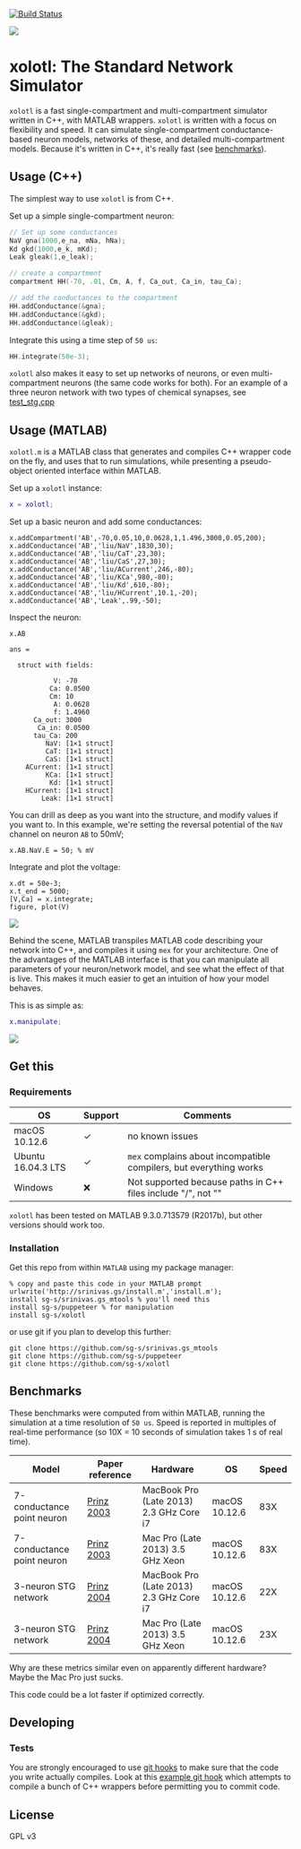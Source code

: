 [![Build Status](https://travis-ci.org/sg-s/xolotl.svg?branch=master)](https://travis-ci.org/sg-s/xolotl)

![](https://user-images.githubusercontent.com/6005346/30719217-a1e8d54a-9ef0-11e7-8889-c284ac13163e.png)

# xolotl: The Standard Network Simulator 

`xolotl` is a fast single-compartment and multi-compartment simulator written in C++, with MATLAB wrappers. `xolotl` is written with a focus on flexibility and speed. It can simulate single-compartment conductance-based neuron models, networks of these, and detailed multi-compartment models. Because it's written in C++, it's really fast (see [benchmarks](#benchmarks)). 

## Usage (C++)

The simplest way to use `xolotl` is from C++. 

Set up a simple single-compartment neuron:

```c++
// Set up some conductances 
NaV gna(1000,e_na, mNa, hNa);
Kd gkd(1000,e_k, mKd);
Leak gleak(1,e_leak);

// create a compartment 
compartment HH(-70, .01, Cm, A, f, Ca_out, Ca_in, tau_Ca);

// add the conductances to the compartment 
HH.addConductance(&gna);
HH.addConductance(&gkd);
HH.addConductance(&gleak);
```

Integrate this using a time step of `50 us`:

```c++
HH.integrate(50e-3);
```

`xolotl` also makes it easy to set up networks of neurons, or even multi-compartment neurons (the same code works for both). For an example of a three neuron network with two types of chemical synapses, see [test_stg.cpp](tests/test_stg.cpp)

## Usage (MATLAB)

`xolotl.m` is a MATLAB class that generates and compiles C++ wrapper code on the fly, and uses that to run simulations, while presenting a pseudo-object oriented interface within MATLAB. 

Set up a `xolotl` instance:

```matlab
x = xolotl;
```

Set up a basic neuron and add some conductances:

```
x.addCompartment('AB',-70,0.05,10,0.0628,1,1.496,3000,0.05,200);
x.addConductance('AB','liu/NaV',1830,30);
x.addConductance('AB','liu/CaT',23,30);
x.addConductance('AB','liu/CaS',27,30);
x.addConductance('AB','liu/ACurrent',246,-80);
x.addConductance('AB','liu/KCa',980,-80);
x.addConductance('AB','liu/Kd',610,-80);
x.addConductance('AB','liu/HCurrent',10.1,-20);
x.addConductance('AB','Leak',.99,-50);
```

Inspect the neuron:

```
x.AB

ans = 

  struct with fields:

           V: -70
          Ca: 0.0500
          Cm: 10
           A: 0.0628
           f: 1.4960
      Ca_out: 3000
       Ca_in: 0.0500
      tau_Ca: 200
         NaV: [1×1 struct]
         CaT: [1×1 struct]
         CaS: [1×1 struct]
    ACurrent: [1×1 struct]
         KCa: [1×1 struct]
          Kd: [1×1 struct]
    HCurrent: [1×1 struct]
        Leak: [1×1 struct]

```

You can drill as deep as you want into the structure, and modify values if you want to. In this example, we're setting the reversal potential of the `NaV` channel on neuron `AB` to 50mV;

```
x.AB.NaV.E = 50; % mV
```


Integrate and plot the voltage:

```
x.dt = 50e-3;
x.t_end = 5000;
[V,Ca] = x.integrate;
figure, plot(V)
```

![](https://user-images.githubusercontent.com/6005346/30713658-ff96faf4-9edd-11e7-9db1-a2ca4f2f0567.png)

Behind the scene, MATLAB transpiles MATLAB code describing your network into C++, and compiles it using `mex` for your architecture. One of the advantages of the MATLAB interface is that you can manipulate all parameters of your neuron/network model, and see what the effect of that is live. This makes it much easier to get an intuition of how your model behaves. 

This is as simple as:

```matlab
x.manipulate;
```

![](https://user-images.githubusercontent.com/6005346/30785272-aef9fb44-a132-11e7-84a6-25fd8e58470a.gif)

## Get this

### Requirements

| OS          | Support | Comments | 
| -------          | ------- | ----------- 
| macOS 10.12.6 | ✓ | no known issues |
| Ubuntu 16.04.3 LTS | ✓ |   `mex` complains about incompatible compilers, but everything works | 
| Windows | ❌ | Not supported because paths in C++ files include "/", not "\"|

`xolotl` has been tested on MATLAB 9.3.0.713579 (R2017b), but other versions should work too. 

### Installation 

Get this repo from within `MATLAB` using my package manager:

```
% copy and paste this code in your MATLAB prompt
urlwrite('http://srinivas.gs/install.m','install.m'); 
install sg-s/srinivas.gs_mtools % you'll need this
install sg-s/puppeteer % for manipulation
install sg-s/xolotl
```

or use git if you plan to develop this further: 

```
git clone https://github.com/sg-s/srinivas.gs_mtools
git clone https://github.com/sg-s/puppeteer
git clone https://github.com/sg-s/xolotl
```


## Benchmarks

These benchmarks were computed from within MATLAB, running the simulation at a time resolution of `50 us`. Speed is reported in multiples of real-time performance (so 10X = 10 seconds of simulation takes 1 s of real time).

| Model          | Paper reference | Hardware  | OS | Speed | 
| -------          | ------- | ----------- | ------ | -- |
| 7-conductance point neuron  | [Prinz 2003](http://jn.physiology.org/content/90/6/3998)  |  MacBook Pro (Late 2013) 2.3 GHz Core i7    | macOS 10.12.6 | 83X | 
| 7-conductance point neuron  | [Prinz 2003](http://jn.physiology.org/content/90/6/3998)  |  Mac Pro (Late 2013) 3.5 GHz Xeon  | macOS 10.12.6   | 83X | 
| 3-neuron STG network | [Prinz 2004](https://www.nature.com/neuro/journal/v7/n12/full/nn1352.html)  |  MacBook Pro (Late 2013) 2.3 GHz Core i7  | macOS 10.12.6   | 22X | 
| 3-neuron STG network  | [Prinz 2004](https://www.nature.com/neuro/journal/v7/n12/full/nn1352.html)  |  Mac Pro (Late 2013) 3.5 GHz Xeon  | macOS 10.12.6   | 23X | 

Why are these metrics similar even on apparently different hardware? Maybe the Mac Pro just sucks. 

This code could be a lot faster if optimized correctly. 

## Developing 

### Tests

You are strongly encouraged to use [git hooks](https://git-scm.com/docs/githooks) to make sure that the code you write actually compiles. Look at this [example git hook](dev/pre-commit) which attempts to compile a bunch of C++ wrappers before permitting you to commit code. 



## License 

GPL v3

